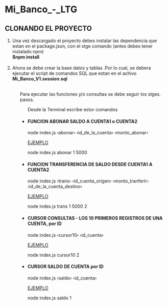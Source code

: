 # Mi_Banco_-_LTG
  <h2>CLONANDO EL PROYECTO</h2>
  <ol>
    <li> Una vez descargado el proyecto debes instalar las dependencia que estan en el package.json, con el stge comando
      (antes debes tener instalado npm)
    </br>
      <b> $npm install</b><br><br>
    <li> Ahora se debe crear la base datos y tablas .Por lo cual, se
      debera ejecutar el script de comandos SQL que estan en el achivo<b> Mi_Banco_V1.session.sql</b></li><br>
    <ul>Para ejecutar las funciones y/o consultas se debe seguir los stges. pasos.<br>
  <ul>Desde la Terminal escribe estor comandos
      <li>
        <h4>FUNCION ABONAR SALDO A CUENTA1 o CUENTA2</h4>
        <p> node index.js &#8249;abonar&#8250; &#8249;id_de_la_cuenta&#8250;
          &#8249;monto_abonar&#8250;</p>
        <p></p><u> EJEMPLO</p></u>
        node index.js abonar 1 5000
    </ul>
    <ul>
      <li>
        <h4>FUNCION TRANSFERENCIA DE SALDO DESDE CUENTA1 A CUENTA2 </h4>
        node index.js &#8249;trans&#8250; &#8249;id_cuenta_origen&#8250; &#8249;monto_tranferir&#8250;
        &#8249;id_de_la_cuenta_destino&#8250;
        <p></p><u> EJEMPLO</p></u>
        node index.js trans 1 5000 2
    </ul>
    <ul>
      <li>
        <h4>CURSOR CONSULTAS - LOS 10 PRIMEROS REGISTROS DE UNA CUENTA, por ID</h4>
        node index.js &#8249;cursor10&#8250; &#8249;id_cuenta&#8250;
        <p></p><u> EJEMPLO</p></u>
        node index.js cursor10 2
    </ul>
    <ul>
      <li>
        <h4>CURSOR SALDO DE CUENTA por ID</h4>
        node index.js &#8249;saldo&#8250; &#8249;id_cuenta&#8250;
        <p></p><u> EJEMPLO</p></u>
        node index.js saldo 1
    </ul>
  </ol>
  </li>
</body>
